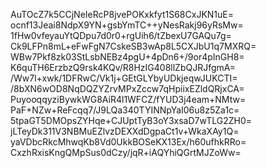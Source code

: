 AuTOcZ7k5CCjNeIeRcP8jvePOKxkfyt1S68CxJKN1uE=
ocnf13Jeai8NdpX9YN+gsbYmTC++yNesRakj96yRsMw=
1fHw0vfeyauYtQDpu7d0r0+rgUih6/tZbexU7GAQu7g=
Ck9LFPn8mL+eFwFgN7CskeSB3wAp8L5CXJbU1q7MXRQ=
WBw7Pkf8zk03StLsbNEBz4pgU+4pDn6+/9or4pInGH8=
K6quTH6ErzbzQ9rsk4KQv/R8HzIG408llZbQJRJfgmA=
/Ww7l+xwk/1DFRwC/Vk1j+GEtGLYbyUDkjeqwJUKCTI=
/8bXN6wOD8NqDQZYZrvMPxZccw7qHpiixEZldQRjxCA=
PuyooqqyziBywkWG8AiR4l1WFCZ/fYUD3j4eam+NMtw=
PaF+NZw+ReFcqq7/J9LQa340TYINNpYaI06u8z5Za1c=
5tpaGT5DMOpsZYHqe+CJUptTyB3oY3xsaD7wTLG2ZH0=
jLTeyDk311V3NBMuEZlvzDEXXdDgpaCt1v+WkaXAy1Q=
yaVDbcRkcMhwqKb8Vd0UkkBOSeKX13Ex/h60ufhkRRo=
CxzhRxisKngQMpSus0dCzy/jqR+iAQYhiQGrtMJZoWw=
